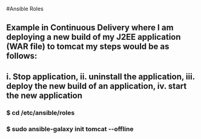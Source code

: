 #Ansible Roles
## Example in Continuous Delivery where I am deploying a new build of my J2EE application (WAR file) to tomcat my steps would be as follows:
##  i. Stop application, ii. uninstall the application, iii. deploy the new build of an application, iv. start the new application

###  $ cd /etc/ansible/roles
###  $ sudo ansible-galaxy init tomcat --offline

